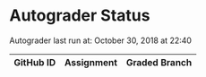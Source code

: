 # Autograder Status
Autograder last run at: October 30, 2018 at 22:40

| GitHub ID | Assignment | Graded Branch |
|-----------|------------|---------------|
